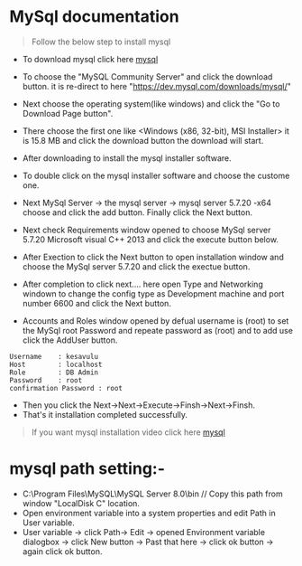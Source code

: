 # MySql documentation


> Follow the below step to install mysql

- To download mysql click here 
  [mysql](https://dev.mysql.com/downloads/)

- To choose the "MySQL Community Server" and click the download button. it is re-direct to here "https://dev.mysql.com/downloads/mysql/" 
- Next choose the operating system(like windows) and click the "Go to Download Page button".
- There choose the first one like 
<Windows (x86, 32-bit), MSI Installer> it is 15.8 MB and click the download button the download will start.
- After downloading to install the mysql installer software.
- To double click on the mysql installer software and choose the custome one.
- Next MySql Server -> the mysql server -> mysql server 5.7.20 -x64 choose and click the add button. Finally click the Next button. 
- Next check Requirements window opened to choose MySql server 5.7.20 Microsoft visual C++ 2013 and click the execute button below.
- After Exection to click the Next button to open installation window and choose the MySql server 5.7.20 and click the exectue button.
- After completion to click next.... here open Type and Networking windown to change the config type as Development machine and  port number 6600 and click the Next button.
- Accounts and Roles window opened by defual username is (root) to set the MySql root Password and repeate password as (root) and to add use click the AddUser button.

```
Username    : kesavulu
Host        : localhost
Role        : DB Admin
Password    : root
confirmation Password : root

```
- Then you click the Next->Next->Execute->Finsh->Next->Finsh.
- That's it installation completed successfully.

> If you want mysql installation video click here 
  [mysql](https://www.youtube.com/watch?v=-eqca-J7Qbs)
  
# mysql path setting:- 

- C:\Program Files\MySQL\MySQL Server 8.0\bin // Copy this path from window "LocalDisk C" location.
- Open environment variable into a system properties and edit Path in User variable.
- User variable -> click Path-> Edit -> opened Environment variable dialogbox -> click New button -> Past that <path> here -> click ok button -> again click ok button. 







